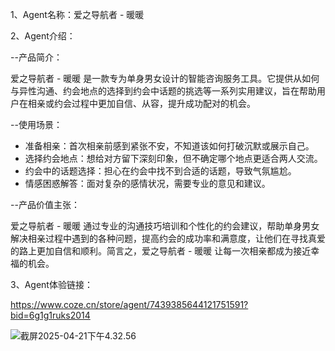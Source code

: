 1、Agent名称：爱之导航者 - 暖暖

2、Agent介绍：

--产品简介：

爱之导航者 - 暖暖 是一款专为单身男女设计的智能咨询服务工具。它提供从如何与异性沟通、约会地点的选择到约会中话题的挑选等一系列实用建议，旨在帮助用户在相亲或约会过程中更加自信、从容，提升成功配对的机会。

--使用场景：

- 准备相亲：首次相亲前感到紧张不安，不知道该如何打破沉默或展示自己。
- 选择约会地点：想给对方留下深刻印象，但不确定哪个地点更适合两人交流。
- 约会中的话题选择：担心在约会中找不到合适的话题，导致气氛尴尬。
- 情感困惑解答：面对复杂的感情状况，需要专业的意见和建议。

--产品价值主张：

爱之导航者 - 暖暖 通过专业的沟通技巧培训和个性化的约会建议，帮助单身男女解决相亲过程中遇到的各种问题，提高约会的成功率和满意度，让他们在寻找真爱的路上更加自信和顺利。简言之，爱之导航者 - 暖暖 让每一次相亲都成为接近幸福的机会。

3、Agent体验链接：

https://www.coze.cn/store/agent/7439385644121751591?bid=6g1g1ruks2014

![截屏2025-04-21下午4.32.56](/Users/xupan/Desktop/截屏2025-04-21下午4.32.56.png)